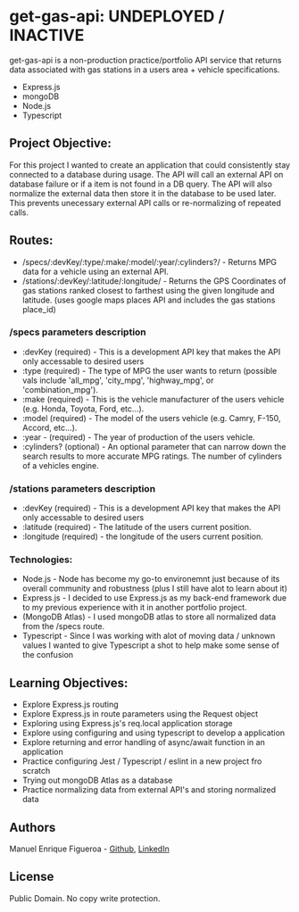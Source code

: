 # get-gas-api: UNDEPLOYED / INACTIVE
get-gas-api is a non-production practice/portfolio API service that returns data associated with gas stations in a users area + vehicle specifications. 
* Express.js
* mongoDB
* Node.js
* Typescript

## Project Objective:
For this project I wanted to create an application that could consistently stay connected to a database during usage. The API will call an external API on database failure or if a item is not found in a DB query. The API will also normalize the external data then store it in the database to be used later. This prevents unecessary external API calls or re-normalizing of repeated calls.

## Routes:
* /specs/:devKey/:type/:make/:model/:year/:cylinders?/ - Returns MPG data for a vehicle using an external API.
* /stations/:devKey/:latitude/:longitude/ - Returns the GPS Coordinates of gas stations ranked closest to farthest using the given longitude and latitude. (uses google maps places API and includes the gas stations place_id)

### /specs parameters description
* :devKey (required) - This is a development API key that makes the API only accessable to desired users
* :type (required) - The type of MPG the user wants to return (possible vals include 'all_mpg', 'city_mpg', 'highway_mpg', or 'combination_mpg').
* :make (required) - This is the vehicle manufacturer of the users vehicle (e.g. Honda, Toyota, Ford, etc...).
* :model (required) - The model of the users vehicle (e.g. Camry, F-150, Accord, etc...).
* :year - (required) - The year of production of the users vehicle.
* :cylinders? (optional) - An optional parameter that can narrow down the search results to more accurate MPG ratings. The number of cylinders of a vehicles engine.

### /stations parameters description
* :devKey (required) - This is a development API key that makes the API only accessable to desired users
* :latitude (required) - The latitude of the users current position.
* :longitude (required) - the longitude of the users current position.


### Technologies:
* Node.js - Node has become my go-to environemnt just because of its overall community and robustness (plus I still have alot to learn about it)
* Express.js - I decided to use Express.js as my back-end framework due to my previous experience with it in another portfolio project.
* (MongoDB Atlas) - I used mongoDB atlas to store all normalized data from the /specs route.
* Typescript - Since I was working with alot of moving data / unknown values I wanted to give Typescript a shot to help make some sense of the confusion

## Learning Objectives:
* Explore Express.js routing
* Explore Express.js in route parameters using the Request object
* Exploring using Express.js's req.local application storage
* Explore using configuring and using typescript to develop a application
* Explore returning and error handling of async/await function in an application
* Practice configuring Jest / Typescript / eslint in a new project fro scratch
* Trying out mongoDB Atlas as a database
* Practice normalizing data from external API's and storing normalized data

## Authors
Manuel Enrique Figueroa - [Github](https://github.com/FicusCarica308), [LinkedIn](https://www.linkedin.com/in/manuel-figueroa-292216215)

## License
Public Domain. No copy write protection.
